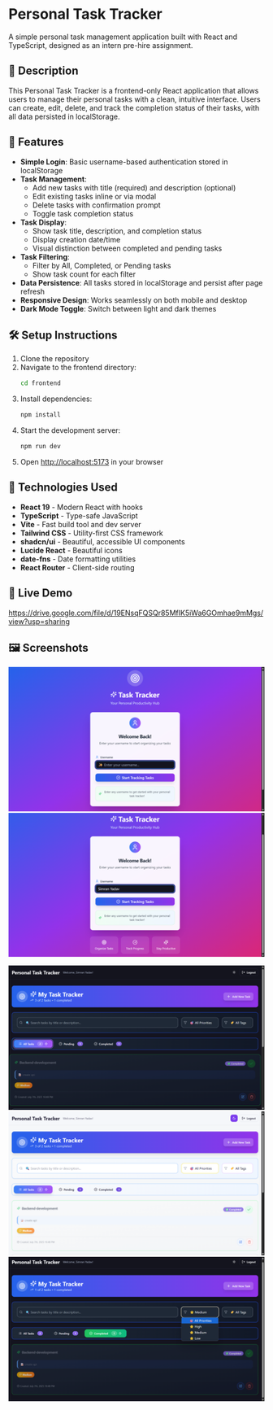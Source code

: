 # Personal Task Tracker

A simple personal task management application built with React and TypeScript, designed as an intern pre-hire assignment.

## 📖 Description

This Personal Task Tracker is a frontend-only React application that allows users to manage their personal tasks with a clean, intuitive interface. Users can create, edit, delete, and track the completion status of their tasks, with all data persisted in localStorage.

## 🚀 Features

- **Simple Login**: Basic username-based authentication stored in localStorage
- **Task Management**: 
  - Add new tasks with title (required) and description (optional)
  - Edit existing tasks inline or via modal
  - Delete tasks with confirmation prompt
  - Toggle task completion status
- **Task Display**: 
  - Show task title, description, and completion status
  - Display creation date/time
  - Visual distinction between completed and pending tasks
- **Task Filtering**: 
  - Filter by All, Completed, or Pending tasks
  - Show task count for each filter
- **Data Persistence**: All tasks stored in localStorage and persist after page refresh
- **Responsive Design**: Works seamlessly on both mobile and desktop
- **Dark Mode Toggle**: Switch between light and dark themes

## 🛠 Setup Instructions

1. Clone the repository
2. Navigate to the frontend directory:
   ```bash
   cd frontend
   ```
3. Install dependencies:
   ```bash
   npm install
   ```
4. Start the development server:
   ```bash
   npm run dev
   ```
5. Open [http://localhost:5173](http://localhost:5173) in your browser

## 🧰 Technologies Used

- **React 19** - Modern React with hooks
- **TypeScript** - Type-safe JavaScript
- **Vite** - Fast build tool and dev server
- **Tailwind CSS** - Utility-first CSS framework
- **shadcn/ui** - Beautiful, accessible UI components
- **Lucide React** - Beautiful icons
- **date-fns** - Date formatting utilities
- **React Router** - Client-side routing

## 🔗 Live Demo

https://drive.google.com/file/d/19ENsqFQSQr85MfIK5iWa6GOmhae9mMgs/view?usp=sharing

## 🖼 Screenshots

![Task Tracker Screenshot 4](./screenshots/Screenshot%20(1128).png)
![Task Tracker Screenshot 5](./screenshots/Screenshot%20(1130).png)

![Task Tracker Screenshot 1](./screenshots/Screenshot%20(1124).png)
![Task Tracker Screenshot 2](./screenshots/Screenshot%20(1125).png)
![Task Tracker Screenshot 3](./screenshots/Screenshot%20(1127).png)

